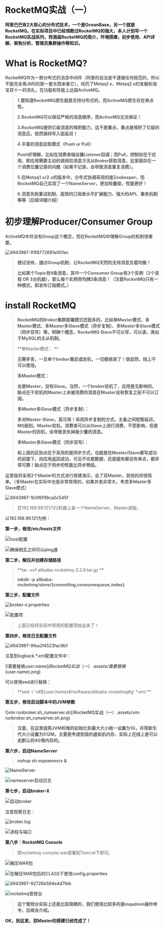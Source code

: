 # RocketMQ实战（一）



**阿里巴巴有2大核心的分布式技术，一个是OceanBase，另一个就是RocketMQ。在实际项目中已经领教过RocketMQ的强大，本人计划写一个RocketMQ实战系列，将涵盖RocketMQ的简介，环境搭建，初步使用、API详解、架构分析、管理员集群操作等知识。**

# What is RocketMQ?

RocketMQ作为一款分布式的消息中间件（阿里的说法是不遵循任何规范的，所以不能完全用JMS的那一套东西来看它），经历了Metaq1.x、Metaq2.x的发展和淘宝双十一的洗礼，在功能和性能上远超ActiveMQ。

> **1.要知道RocketMQ原生就是支持分布式的，而ActiveMQ原生存在单点性。**
>
> **2.RocketMQ可以保证严格的消息顺序，而ActiveMQ无法保证！**
>
> **3.RocketMQ提供亿级消息的堆积能力，这不是重点，重点是堆积了亿级的消息后，依然保持写入低延迟！**
>
> **4.丰富的消息拉取模式（Push or Pull）**
>
> **Push好理解，比如在消费者端设置Listener回调；而Pull，控制权在于应用，即应用需要主动的调用拉消息方法从Broker获取消息，这里面存在一个消费位置记录的问题（如果不记录，会导致消息重复消费）。**
>
> **5.在Metaq1.x/2.x的版本中，分布式协调采用的是Zookeeper，而RocketMQ自己实现了一个NameServer，更加轻量级，性能更好！**
>
> **6.消息失败重试机制、高效的订阅者水平扩展能力、强大的API、事务机制等等（后续详细介绍）**

#  

# 初步理解Producer/Consumer Group 

ActiveMQ中并没有Group这个概念，而在RocketMQ中理解Group的机制很重要。

![4943997-91f8772691e001ec](RocketMQ实战（一）.assets/4943997-91f8772691e001ec.png)



> **想过没有，通过Group机制，让RocketMQ天然的支持消息负载均衡！**
>
> **比如某个Topic有9条消息，其中一个Consumer Group有3个实例（3个进程 OR 3台机器），那么每个实例将均摊3条消息！（注意RocketMQ只有一种模式，即发布订阅模式。）**

#  

# install RocketMQ

> **RocketMQ的Broker集群部署模式还挺多的，比如单Master模式、多Master模式、多Master多Slave模式（异步复制）、多Master多Slave模式（同步双写）等。明确个概念，RocketMQ Slave不可以写，可以读，类似于MySQL的主从机制。**
>
> **单Master模式：
> **
>
> **无需多言，一旦单个broker重启或宕机，一切都结束了！很显然，线上不可以使用。**
>
> **多Master模式：**
>
> **全是Master，没有Slave。当然，一个broker宕机了，应用是无影响的，缺点在于宕机的Master上未被消费的消息在Master没有恢复之前不可以订阅。**
>
> **多Master多Slave模式（异步复制）：**
>
> **多对Master-Slave，高可用！采用异步复制的方式，主备之间短暂延迟，MS级别。Master宕机，消费者可以从Slave上进行消费，不受影响，但是Master的宕机，会导致丢失掉极少量的消息。**
>
> **多Master多Slave模式（同步双写）：**
>
> **和上面的区别点在于采用的是同步方式，也就是在Master/Slave都写成功的前提下，向应用返回成功，可见不论是数据，还是服务都没有单点，都非常可靠！缺点在于同步的性能比异步稍低。**

这里我将采用2个Master的方式进行搭建演示，会了双Master，其他的将很简单。（多Master在实际中也是非常常用的，如果并发非常大，考虑多Master多Slave模式）

![4943997-1b5f6f99ca0c545f](RocketMQ实战（一）.assets/4943997-1b5f6f99ca0c545f.png)

> 在192.168.99.121/122机器上各一个NameServer、Master进程。

以192.168.99.121为例：

**第一步，修改/etc/hosts文件**

![host配置](RocketMQ实战（一）.assets/4943997-cca745f07ca2812f.png)

![确保相互之间可以ping通](RocketMQ实战（一）.assets/4943997-191b15f2af43f8b9.png)

**第二步，解压并创建存储路径**

> **tar -xvf alibaba-rocketmq-3.2.6.tar.gz
> **
>
> **mkdir -p alibaba-rocketmq/store/{commitlog,consumequeue,index}**

**第三步，配置文件**

![broker-x.properties](RocketMQ实战（一）.assets/broker-x.properties.png)



![配置项](RocketMQ实战（一）.assets/配置项.png)

> 上面已经将实际中常用的配置项给出来了！

**第四步，修改日志配置文件**

![4943997-9fea2f4523fac9b1](RocketMQ实战（一）.assets/4943997-9fea2f4523fac9b1.png)

注意到logback.*.xml配置文件中：

![需要替换${user.name}](RocketMQ实战（一）.assets/需要替换${user.name}.png)

可以使用sed进行替换：

> **sed -i 's#${user.home}#/software/alibaba-rocketmq#g' \*.xml
> **

**第五步，修改启动脚本中的JVM参数**

![vim runbroker.sh_rumserver.sh](RocketMQ实战（一）.assets/vim runbroker.sh_rumserver.sh.png)

> **注意，在这里我将JVM的堆的初始化和最大大小统一设置为1G，并将新生代大小设置为512M。主要是考虑到我的虚拟机内存，实际上在线上是可以走默认的4G堆内存的。**

**第六步，启动NameServer**

> **nohup sh mqnamesrv &**

![NameServer](RocketMQ实战（一）.assets/NameServer.png)

![nameserver启动日志](RocketMQ实战（一）.assets/nameserver启动日志.png)

**第七步，启动broker-X**

![启动broker](RocketMQ实战（一）.assets/启动broker.png)

注意观察日志：

![broker.log](RocketMQ实战（一）.assets/broker.log.png)

![进程与端口](RocketMQ实战（一）.assets/进程与端口.png)



**第八步：RocketMQ Console**

> 把rocketmq-console.war部署到Tomcat下即可。

![解压WAR包](RocketMQ实战（一）.assets/解压WAR包.png)

![在解压WAR包后的CLASS下更改config.properties](RocketMQ实战（一）.assets/在解压WAR包后的CLASS下更改config.properties.png)

![4943997-92726b584e4d7feb](RocketMQ实战（一）.assets/4943997-92726b584e4d7feb.png)

![rocketmq管控台](RocketMQ实战（一）.assets/rocketmq管控台.png)

> **这个管控台实际上还是比较简陋的，我们使用比较多的是mqadmin操作命令，后续会介绍。**

**OK，到这里，双Master的搭建已经完成了！**